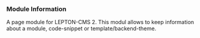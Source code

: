 ### Module Information

A page module for LEPTON-CMS 2.
This modul allows to keep information about a module, code-snippet or template/backend-theme.

